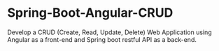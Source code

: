 # Spring-Boot-Angular-CRUD
Develop a CRUD (Create, Read, Update, Delete) Web Application using Angular  as a front-end and Spring boot  restful API as a back-end.
